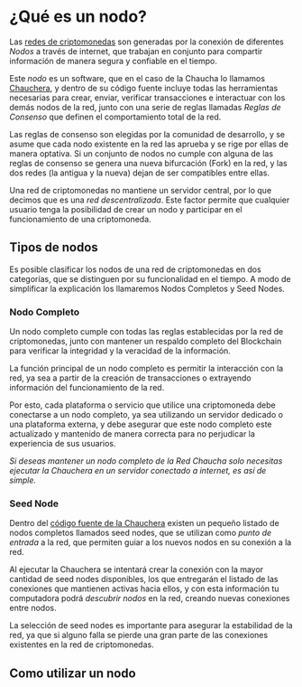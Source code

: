 # ¿Qué es un nodo?

Las [redes de criptomonedas](https://es.bitcoinwiki.org/wiki/Red) son generadas por la conexión de diferentes *Nodos* a través de internet, que trabajan en conjunto para compartir información de manera segura y confiable en el tiempo.

Este *nodo* es un software, que en el caso de la Chaucha lo llamamos [Chauchera](https://github.com/proyecto-chaucha/chauchera/releases/), y dentro de su código fuente incluye todas las herramientas necesarias para crear, enviar, verificar transacciones e interactuar con los demás nodos de la red, junto con una serie de reglas llamadas *Reglas de Consenso* que definen el comportamiento total de la red.

Las reglas de consenso son elegidas por la comunidad de desarrollo, y se asume que cada nodo existente en la red las aprueba y se rige por ellas de manera optativa. Si un conjunto de nodos no cumple con alguna de las reglas de consenso se genera una nueva bifurcación (Fork) en la red, y las dos redes (la antigua y la nueva) dejan de ser compatibles entre ellas. 

Una red de criptomonedas no mantiene un servidor central, por lo que decimos que es una *red descentralizada*. Este factor permite que cualquier usuario tenga la posibilidad de crear un nodo y participar en el funcionamiento de una criptomoneda.

## Tipos de nodos

Es posible clasificar los nodos de una red de criptomonedas en dos categorías, que se distinguen por su funcionalidad en el tiempo. A modo de simplificar la explicación los llamaremos Nodos Completos y Seed Nodes.

### Nodo Completo

Un nodo completo cumple con todas las reglas establecidas por la red de criptomonedas, junto con mantener un respaldo completo del Blockchain para verificar la integridad y la veracidad de la información.

La función principal de un nodo completo es permitir la interacción con la red, ya sea a partir de la creación de transacciones o extrayendo información del funcionamiento de la red. 

Por esto, cada plataforma o servicio que utilice una criptomoneda debe conectarse a un nodo completo, ya sea utilizando un servidor dedicado o una plataforma externa, y debe asegurar que este nodo completo este actualizado y mantenido de manera correcta para no perjudicar la experiencia de sus usuarios. 

*Si deseas mantener un nodo completo de la Red Chaucha solo necesitas ejecutar la Chauchera en un servidor conectado a internet, es así de simple.*

### Seed Node

Dentro del [código fuente de la Chauchera](https://github.com/proyecto-chaucha/chauchera/blob/master/src/chainparams.cpp#L128) existen un pequeño listado de nodos completos llamados seed nodes, que se utilizan como *punto de entrada* a la red, que permiten guiar a los nuevos nodos en su conexión a la red.

Al ejecutar la Chauchera se intentará crear la conexión con la mayor cantidad de seed nodes disponibles, los que entregarán el listado de las conexiones que mantienen activas hacia ellos, y con esta información tu computadora podrá *descubrir nodos* en la red, creando nuevas conexiones entre nodos.

La selección de seed nodes es importante para asegurar la estabilidad de la red, ya que si alguno falla se pierde una gran parte de las conexiones existentes en la red de criptomonedas. 

## Como utilizar un nodo

